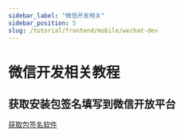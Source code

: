 ```yaml
---
sidebar_label: "微信开发相关"
sidebar_position: 5
slug: /tutorial/frontend/mobile/wechat-dev
---
```


# 微信开发相关教程

## 获取安装包签名填写到微信开放平台

[获取包签名软件](../../../../src/apk/Gen_Signature_Android.apk)
